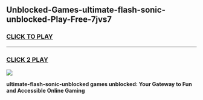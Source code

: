 
## Unblocked-Games-ultimate-flash-sonic-unblocked-Play-Free-7jvs7
<h3>
<a href="https://premium76.site?title=ultimate-flash-sonic-unblocked&ref=18A1">CLICK TO PLAY</a></h3>
<hr>

<h3>
<a href="https://premium76.site?title=ultimate-flash-sonic-unblocked&ref=18A1">CLICK 2 PLAY</a>
  
</h3>

<a href="https://premium76.site?title=ultimate-flash-sonic-unblocked&ref=18A1"><img src="https://clearcache.store/games.png"></a>


**ultimate-flash-sonic-unblocked games unblocked: Your Gateway to Fun and Accessible Online Gaming**
